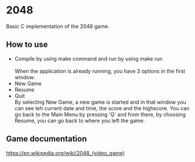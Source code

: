 # 2048
Basic C implementation of the 2048 game.
## How to use
- Compile by using make command and run by using make run <br> <br>
When the application is already running, you have 3 options in the first window:<br>
- New Game <br>
- Resume <br>
- Quit <br>
By selecting New Game, a new game is started and in that window you can see teh current date and time, the score and the highscore.
You can go back to the Main Menu by pressing 'Q' and from there, by choosing Resume, you can go back to where you left the game.
## Game documentation
https://en.wikipedia.org/wiki/2048_(video_game)
